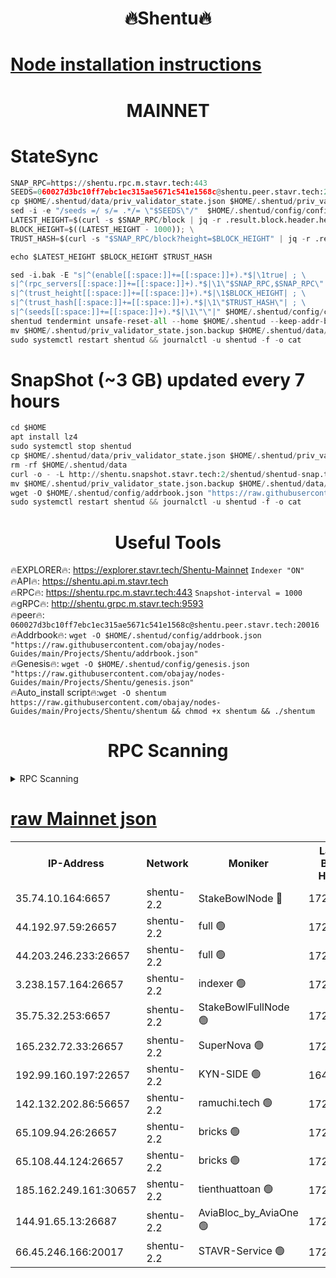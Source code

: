 <h1 align="center"> 🔥Shentu🔥</h1>

[Node installation instructions](https://github.com/obajay/nodes-Guides/tree/main/Projects/Shentu)
=
<h1 align="center"> MAINNET</h1>

# StateSync
```python
SNAP_RPC=https://shentu.rpc.m.stavr.tech:443
SEEDS=060027d3bc10ff7ebc1ec315ae5671c541e1568c@shentu.peer.stavr.tech:20016
cp $HOME/.shentud/data/priv_validator_state.json $HOME/.shentud/priv_validator_state.json.backup
sed -i -e "/seeds =/ s/= .*/= \"$SEEDS\"/"  $HOME/.shentud/config/config.toml
LATEST_HEIGHT=$(curl -s $SNAP_RPC/block | jq -r .result.block.header.height); \
BLOCK_HEIGHT=$((LATEST_HEIGHT - 1000)); \
TRUST_HASH=$(curl -s "$SNAP_RPC/block?height=$BLOCK_HEIGHT" | jq -r .result.block_id.hash)

echo $LATEST_HEIGHT $BLOCK_HEIGHT $TRUST_HASH

sed -i.bak -E "s|^(enable[[:space:]]+=[[:space:]]+).*$|\1true| ; \
s|^(rpc_servers[[:space:]]+=[[:space:]]+).*$|\1\"$SNAP_RPC,$SNAP_RPC\"| ; \
s|^(trust_height[[:space:]]+=[[:space:]]+).*$|\1$BLOCK_HEIGHT| ; \
s|^(trust_hash[[:space:]]+=[[:space:]]+).*$|\1\"$TRUST_HASH\"| ; \
s|^(seeds[[:space:]]+=[[:space:]]+).*$|\1\"\"|" $HOME/.shentud/config/config.toml
shentud tendermint unsafe-reset-all --home $HOME/.shentud --keep-addr-book
mv $HOME/.shentud/priv_validator_state.json.backup $HOME/.shentud/data/priv_validator_state.json
sudo systemctl restart shentud && journalctl -u shentud -f -o cat
```
# SnapShot (~3 GB) updated every 7 hours
```python
cd $HOME
apt install lz4
sudo systemctl stop shentud
cp $HOME/.shentud/data/priv_validator_state.json $HOME/.shentud/priv_validator_state.json.backup
rm -rf $HOME/.shentud/data
curl -o - -L http://shentu.snapshot.stavr.tech:2/shentud/shentud-snap.tar.lz4 | lz4 -c -d - | tar -x -C $HOME/.shentud --strip-components 2
mv $HOME/.shentud/priv_validator_state.json.backup $HOME/.shentud/data/priv_validator_state.json
wget -O $HOME/.shentud/config/addrbook.json "https://raw.githubusercontent.com/obajay/nodes-Guides/main/Projects/Shentu/addrbook.json"
sudo systemctl restart shentud && journalctl -u shentud -f -o cat
```

 <h1 align="center"> Useful Tools</h1>

🔥EXPLORER🔥:     https://explorer.stavr.tech/Shentu-Mainnet        `Indexer "ON"` \
🔥API🔥:          https://shentu.api.m.stavr.tech \
🔥RPC🔥:          https://shentu.rpc.m.stavr.tech:443              `Snapshot-interval = 1000` \
🔥gRPC🔥:         http://shentu.grpc.m.stavr.tech:9593 \
🔥peer🔥:         `060027d3bc10ff7ebc1ec315ae5671c541e1568c@shentu.peer.stavr.tech:20016` \
🔥Addrbook🔥:  `wget -O $HOME/.shentud/config/addrbook.json "https://raw.githubusercontent.com/obajay/nodes-Guides/main/Projects/Shentu/addrbook.json"` \
🔥Genesis🔥:  `wget -O $HOME/.shentud/config/genesis.json "https://raw.githubusercontent.com/obajay/nodes-Guides/main/Projects/Shentu/genesis.json"` \
🔥Auto_install script🔥:`wget -O shentum https://raw.githubusercontent.com/obajay/nodes-Guides/main/Projects/Shentu/shentum && chmod +x shentum && ./shentum`

<h1 align="center"> RPC Scanning</h1>

<details>
<summary>RPC Scanning</summary>

<h2 align="center"> We scan nodes in real time every 4 hours. And we provide the final result of RPC endpoints.
We cannot influence the operation of these nodes in any way. </h2>


```python
If Voting Power is higher than 0 --> then the Node is a validator of the network and may be subject to attack and be a potential threat to the chain.
```
```python
We marked such validators with a red symbol
```

</details>

[raw Mainnet json](https://rpc-check.shentum.stavr.tech/shentum/rpc-shentum-result.json)
=


<table><tr><th>IP-Address</th><th>Network</th><th>Moniker</th><th>Latest Block Height</th><th>Earliest Block Height</th><th>Catching Up</th><th>Tx Index</th><th>Voting Power</th><th>Scan Time</th></tr><tr><td>35.74.10.164:6657</td><td>shentu-2.2</td><td>StakeBowlNode 🔴</td><td>17295752</td><td>8308501</td><td>False</td><td>on</td><td>50178</td><td>2024-02-20T07:18:13.496659274UTC</td></tr><tr><td>44.192.97.59:26657</td><td>shentu-2.2</td><td>full 🟢</td><td>17295752</td><td>9786901</td><td>False</td><td>on</td><td>0</td><td>2024-02-20T07:18:12.194573604UTC</td></tr><tr><td>44.203.246.233:26657</td><td>shentu-2.2</td><td>full 🟢</td><td>17295754</td><td>9786901</td><td>False</td><td>on</td><td>0</td><td>2024-02-20T07:18:22.411564026UTC</td></tr><tr><td>3.238.157.164:26657</td><td>shentu-2.2</td><td>indexer 🟢</td><td>17295758</td><td>9786901</td><td>False</td><td>on</td><td>0</td><td>2024-02-20T07:18:44.017159472UTC</td></tr><tr><td>35.75.32.253:6657</td><td>shentu-2.2</td><td>StakeBowlFullNode 🟢</td><td>17295762</td><td>10470762</td><td>False</td><td>on</td><td>0</td><td>2024-02-20T07:19:08.568701751UTC</td></tr><tr><td>165.232.72.33:26657</td><td>shentu-2.2</td><td>SuperNova 🟢</td><td>17295762</td><td>15936001</td><td>False</td><td>on</td><td>0</td><td>2024-02-20T07:19:07.225213372UTC</td></tr><tr><td>192.99.160.197:22657</td><td>shentu-2.2</td><td>KYN-SIDE 🟢</td><td>16484688</td><td>16083091</td><td>False</td><td>on</td><td>0</td><td>2024-02-20T07:19:49.783098996UTC</td></tr><tr><td>142.132.202.86:56657</td><td>shentu-2.2</td><td>ramuchi.tech 🟢</td><td>17295767</td><td>16196001</td><td>False</td><td>on</td><td>0</td><td>2024-02-20T07:19:40.064379994UTC</td></tr><tr><td>65.109.94.26:26657</td><td>shentu-2.2</td><td>bricks 🟢</td><td>17295768</td><td>16401001</td><td>False</td><td>on</td><td>0</td><td>2024-02-20T07:19:47.135712160UTC</td></tr><tr><td>65.108.44.124:26657</td><td>shentu-2.2</td><td>bricks 🟢</td><td>17295769</td><td>16401001</td><td>False</td><td>on</td><td>0</td><td>2024-02-20T07:19:50.226096979UTC</td></tr><tr><td>185.162.249.161:30657</td><td>shentu-2.2</td><td>tienthuattoan 🟢</td><td>17295110</td><td>17008396</td><td>False</td><td>on</td><td>0</td><td>2024-02-20T07:18:50.533842441UTC</td></tr><tr><td>144.91.65.13:26687</td><td>shentu-2.2</td><td>AviaBloc_by_AviaOne 🟢</td><td>17295763</td><td>17289288</td><td>False</td><td>off</td><td>0</td><td>2024-02-20T07:19:17.124040185UTC</td></tr><tr><td>66.45.246.166:20017</td><td>shentu-2.2</td><td>STAVR-Service 🟢</td><td>17295768</td><td>17293001</td><td>False</td><td>on</td><td>0</td><td>2024-02-20T07:19:46.792700744UTC</td></tr></table>
